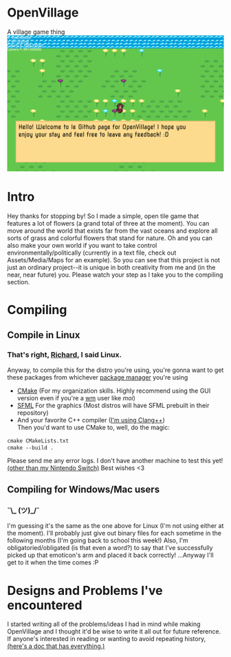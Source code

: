 # OpenVillage
A village game thing
![Github intro image thingy](/Assets/Media/Github_Intro_Image.png)

# Intro
Hey thanks for stopping by! So I made a simple, open tile game that features a lot of flowers (a grand total of three at the moment). You can move around the world that exists far from the vast oceans and explore all sorts of grass and colorful flowers that stand for nature. Oh and you can also make your own world if you want to take control environmentally/politically (currently in a text file, check out Assets/Media/Maps for an example). So you can see that this project is not just an ordinary project--it is unique in both creativity from me and (in the near, near future) you. Please watch your step as I take you to the compiling section.

# Compiling
## Compile in Linux
### That's right, [Richard](https://en.wikipedia.org/wiki/GNU/Linux_naming_controversy), I said Linux.
Anyway, to compile this for the distro you're using, you're gonna want to get these packages from whichever [package manager](https://en.wikipedia.org/wiki/Package_manager) you're using <br />
* [CMake](https://cmake.org/) (For my organization skills. Highly recommend using the GUI version even if you're a [wm](https://en.wikipedia.org/wiki/Window_manager) user like *moi*)<br />
* [SFML](https://www.sfml-dev.org/) For the graphics (Most distros will have SFML prebuilt in their repository)<br />
* And your favorite C++ compiler ([I'm using Clang++](https://clang.llvm.org/))<br />
Then you'd want to use CMake to, well, do the magic:<br />

```
cmake CMakeLists.txt
cmake --build .
```

Please send me any error logs. I don't have another machine to test this yet! [(other than my Nintendo Switch)](https://www.youtube.com/watch?v=rVuNvIrsAg8&t=1s) Best wishes <3
## Compiling for Windows/Mac users
### ¯\\_ (ツ)_/¯
I'm guessing it's the same as the one above for Linux (I'm not using either at the moment). I'll probably just give out binary files for each sometime in the following months (I'm going back to school this week!) Also, I'm obligatoried/obligated (is that even a word?) to say that I've successfully picked up that emoticon's arm and placed it back correctly! ...Anyway I'll get to it when the time comes :P

# Designs and Problems I've encountered
I started writing all of the problems/ideas I had in mind while making OpenVillage and I thought it'd be wise to write it all out for future reference. If anyone's interested in reading or wanting to avoid repeating history, [(here's a doc that has everything.)](https://docs.google.com/document/d/1mOTh3PXjUBtSpxSRjTBltybuhi8stifmhpHf8aiQ744/edit?usp=sharing)
